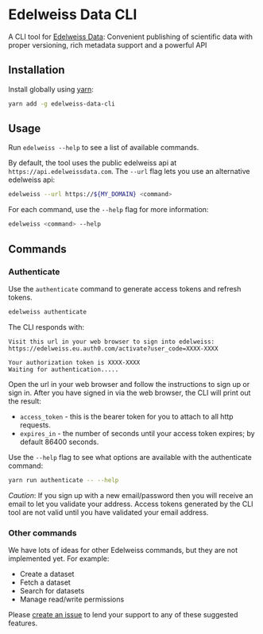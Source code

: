 # Edelweiss Data CLI

A CLI tool for [Edelweiss Data](https://edelweissdata.com):
Convenient publishing of scientific data with proper versioning, rich metadata support and a powerful API

## Installation

Install globally using [yarn](https://classic.yarnpkg.com/en/):

```bash
yarn add -g edelweiss-data-cli

```

## Usage

Run `edelweiss --help` to see a list of available commands.

By default, the tool uses the public edelweiss api at `https://api.edelweissdata.com`.
The `--url` flag lets you use an alternative edelweiss api:

```bash
edelweiss --url https://${MY_DOMAIN} <command>
```

For each command, use the `--help` flag for more information:

```bash
edelweiss <command> --help
```

## Commands

### Authenticate

Use the `authenticate` command to generate access tokens and refresh tokens.

```bash
edelweiss authenticate
```

The CLI responds with:

```
Visit this url in your web browser to sign into edelweiss:
https://edelweiss.eu.auth0.com/activate?user_code=XXXX-XXXX

Your authorization token is XXXX-XXXX
Waiting for authentication.....
```

Open the url in your web browser and follow the instructions to sign up or sign in. After you have signed in via the web browser, the CLI will print out the result:

- `access_token` - this is the bearer token for you to attach to all http requests.
- `expires_in` - the number of seconds until your access token expires; by default 86400 seconds.


Use the `--help` flag to see what options are available with the authenticate command:

```bash
yarn run authenticate -- --help
```

*Caution*: If you sign up with a new email/password then you will receive an email to let you validate your address.  Access tokens generated by the CLI tool are not valid until you have validated your email address.

### Other commands

We have lots of ideas for other Edelweiss commands, but they are not implemented yet. For example:

- Create a dataset
- Fetch a dataset
- Search for datasets
- Manage read/write permissions

Please [create an issue](https://github.com/DouglasConnect/edelweiss-data-cli-js/issues) to lend your support to any of these suggested features.

